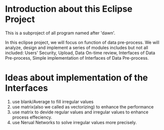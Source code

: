 # Introduction about this Eclipse Project #
This is a subproject of all program named after 'dawn'.  

In this eclipse project, we will focus on function of data pre-process. We will analyze, design and implement a series of modules includes but not all included: Users' Security, Upload, Data On-time review, Interfaces of Data Pre-process, Simple implementation of Interfaces of Data Pre-process.


# Ideas about implementation of the Interfaces
1. use blank/Average to fill irregular values
2. use matrix(also we called as vectorizing) to enhance the performance
3. use matrix to devide regular values and irregular values to enhance process effeciency.
4. use Nerual Networks to solve irregular values more precisely.